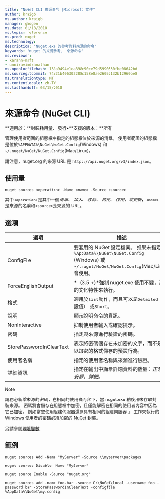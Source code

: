 ```yaml
---
title: "NuGet CLI 來源命令 |Microsoft 文件"
author: kraigb
ms.author: kraigb
manager: ghogen
ms.date: 01/18/2018
ms.topic: reference
ms.prod: nuget
ms.technology: 
description: "Nuget.exe 的參考資料來源的命令"
keywords: "nuget 的來源參考、 來源命令"
ms.reviewer:
- karann-msft
- unniravindranathan
ms.openlocfilehash: 139a9494e1ea898c90ce79d5990530fbe08642bd
ms.sourcegitcommit: 74c21b406302288c158e8ae26057132b12960be8
ms.translationtype: MT
ms.contentlocale: zh-TW
ms.lasthandoff: 03/15/2018
---
```

# <a name="sources-command-nuget-cli"></a>來源命令 (NuGet CLI)

**適用於：**封裝耗用量、 發行&bullet;**支援的版本：**所有

管理使用者範圍的組態檔中指定的組態檔位於來源的清單。 使用者範圍的組態檔是位於`%APPDATA%\NuGet\NuGet.Config`(Windows) 和`~/.nuget/NuGet/NuGet.Config`(Mac/Linux)。

請注意，nuget.org 的來源 URL 是 `https://api.nuget.org/v3/index.json`。

## <a name="usage"></a>使用量

```cli
nuget sources <operation> -Name <name> -Source <source>
```

其中`<operation>`是其中一個*清單、 加入、 移除、 啟用、 停用，*或*更新*，`<name>`是來源的名稱和`<source>`是來源的 URL。

## <a name="options"></a>選項

| 選項 | 描述 |
| --- | --- |
| ConfigFile | 要套用的 NuGet 設定檔案。 如果未指定， `%AppData%\NuGet\NuGet.Config` (Windows) 或`~/.nuget/NuGet/NuGet.Config`(Mac/Linux) 會使用。|
| ForceEnglishOutput | *（3.5 +)*強制 nuget.exe 使用不變，英文的文化特性來執行。 |
| 格式 | 適用於`list`動作，而且可以是`Detailed`（預設值） 或`Short`。 |
| 說明 | 顯示說明命令的資訊。 |
| NonInteractive | 抑制使用者輸入或確認提示。 |
| 密碼 | 指定與來源進行驗證的密碼。 |
| StorePasswordInClearText | 表示將密碼儲存在未加密的文字，而不是將以加密的格式儲存的預設行為。 |
| 使用者名稱 | 指定的使用者名稱與來源進行驗證。 |
| 詳細資訊 | 指定在輸出中顯示詳細資料的數量：*正常*，*安靜*，*詳細*。 |

> [!Note]
> 請務必新增來源的密碼，在相同的使用者內容下，當 nuget.exe 稍後用來存取封裝來源。 密碼將會儲存在組態檔中加密，且僅能解密在相同的使用者內容中因為它已加密。 例如當您使用組建伺服器還原具有相同的組建伺服器 」 工作來執行的 Windows 使用者的密碼必須加密的 NuGet 封裝。

另請參閱[環境變數](cli-ref-environment-variables.md)

## <a name="examples"></a>範例

```cli
nuget sources Add -Name "MyServer" -Source \\myserver\packages

nuget sources Disable -Name "MyServer"

nuget source Enable -Source "nuget.org"

nuget sources add -name foo.bar -source C:\NuGet\local -username foo -password bar -StorePasswordInClearText -configfile %AppData%\NuGet\my.config
```
